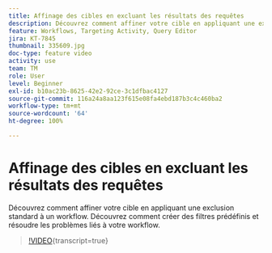 ```yaml
---
title: Affinage des cibles en excluant les résultats des requêtes
description: Découvrez comment affiner votre cible en appliquant une exclusion standard à un workflow. Découvrez comment créer des filtres prédéfinis et résoudre les problèmes liés à votre workflow.
feature: Workflows, Targeting Activity, Query Editor
jira: KT-7845
thumbnail: 335609.jpg
doc-type: feature video
activity: use
team: TM
role: User
level: Beginner
exl-id: b10ac23b-8625-42e2-92ce-3c1dfbac4127
source-git-commit: 116a24a8aa123f615e08fa4ebd187b3c4c460ba2
workflow-type: tm+mt
source-wordcount: '64'
ht-degree: 100%

---
```


# Affinage des cibles en excluant les résultats des requêtes

Découvrez comment affiner votre cible en appliquant une exclusion standard à un workflow. Découvrez comment créer des filtres prédéfinis et résoudre les problèmes liés à votre workflow.

>[!VIDEO](https://video.tv.adobe.com/v/335609?quality=12&learn=on){transcript=true}
